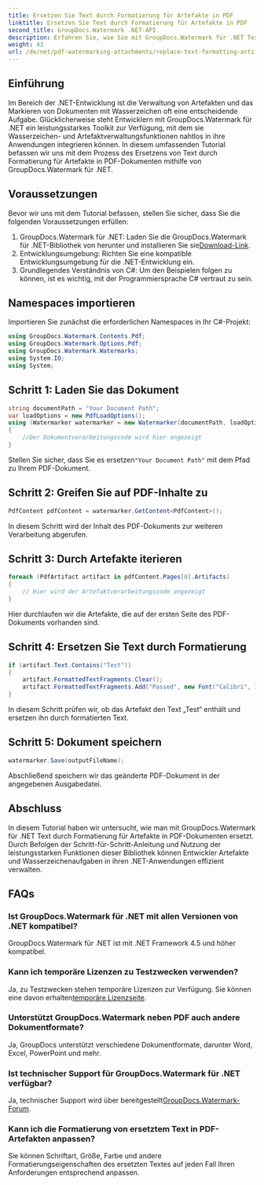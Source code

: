 ```yaml
---
title: Ersetzen Sie Text durch Formatierung für Artefakte in PDF
linktitle: Ersetzen Sie Text durch Formatierung für Artefakte in PDF
second_title: GroupDocs.Watermark .NET-API
description: Erfahren Sie, wie Sie mit GroupDocs.Watermark für .NET Text durch Formatierung für Artefakte in PDF-Dokumenten ersetzen. Verbessern Sie mühelos die Dokumentenverwaltung.
weight: 43
url: /de/net/pdf-watermarking-attachments/replace-text-formatting-artifact-pdf/
---
```

## Einführung
Im Bereich der .NET-Entwicklung ist die Verwaltung von Artefakten und das Markieren von Dokumenten mit Wasserzeichen oft eine entscheidende Aufgabe. Glücklicherweise steht Entwicklern mit GroupDocs.Watermark für .NET ein leistungsstarkes Toolkit zur Verfügung, mit dem sie Wasserzeichen- und Artefaktverwaltungsfunktionen nahtlos in ihre Anwendungen integrieren können. In diesem umfassenden Tutorial befassen wir uns mit dem Prozess des Ersetzens von Text durch Formatierung für Artefakte in PDF-Dokumenten mithilfe von GroupDocs.Watermark für .NET.
## Voraussetzungen
Bevor wir uns mit dem Tutorial befassen, stellen Sie sicher, dass Sie die folgenden Voraussetzungen erfüllen:
1.  GroupDocs.Watermark für .NET: Laden Sie die GroupDocs.Watermark für .NET-Bibliothek von herunter und installieren Sie sie[Download-Link](https://releases.groupdocs.com/Watermark/net/).
2. Entwicklungsumgebung: Richten Sie eine kompatible Entwicklungsumgebung für die .NET-Entwicklung ein.
3. Grundlegendes Verständnis von C#: Um den Beispielen folgen zu können, ist es wichtig, mit der Programmiersprache C# vertraut zu sein.

## Namespaces importieren
Importieren Sie zunächst die erforderlichen Namespaces in Ihr C#-Projekt:
```csharp
using GroupDocs.Watermark.Contents.Pdf;
using GroupDocs.Watermark.Options.Pdf;
using GroupDocs.Watermark.Watermarks;
using System.IO;
using System;
```
## Schritt 1: Laden Sie das Dokument
```csharp
string documentPath = "Your Document Path";
var loadOptions = new PdfLoadOptions();
using (Watermarker watermarker = new Watermarker(documentPath, loadOptions))
{
    //Der Dokumentverarbeitungscode wird hier angezeigt
}
```
 Stellen Sie sicher, dass Sie es ersetzen`"Your Document Path"` mit dem Pfad zu Ihrem PDF-Dokument.
## Schritt 2: Greifen Sie auf PDF-Inhalte zu
```csharp
PdfContent pdfContent = watermarker.GetContent<PdfContent>();
```
In diesem Schritt wird der Inhalt des PDF-Dokuments zur weiteren Verarbeitung abgerufen.
## Schritt 3: Durch Artefakte iterieren
```csharp
foreach (PdfArtifact artifact in pdfContent.Pages[0].Artifacts)
{
    // Hier wird der Artefaktverarbeitungscode angezeigt
}
```
Hier durchlaufen wir die Artefakte, die auf der ersten Seite des PDF-Dokuments vorhanden sind.
## Schritt 4: Ersetzen Sie Text durch Formatierung
```csharp
if (artifact.Text.Contains("Test"))
{
    artifact.FormattedTextFragments.Clear();
    artifact.FormattedTextFragments.Add("Passed", new Font("Calibri", 19, FontStyle.Bold), Color.Red, Color.Aqua);
}
```
In diesem Schritt prüfen wir, ob das Artefakt den Text „Test“ enthält und ersetzen ihn durch formatierten Text.
## Schritt 5: Dokument speichern
```csharp
watermarker.Save(outputFileName);
```
Abschließend speichern wir das geänderte PDF-Dokument in der angegebenen Ausgabedatei.

## Abschluss
In diesem Tutorial haben wir untersucht, wie man mit GroupDocs.Watermark für .NET Text durch Formatierung für Artefakte in PDF-Dokumenten ersetzt. Durch Befolgen der Schritt-für-Schritt-Anleitung und Nutzung der leistungsstarken Funktionen dieser Bibliothek können Entwickler Artefakte und Wasserzeichenaufgaben in ihren .NET-Anwendungen effizient verwalten.
## FAQs
### Ist GroupDocs.Watermark für .NET mit allen Versionen von .NET kompatibel?
GroupDocs.Watermark für .NET ist mit .NET Framework 4.5 und höher kompatibel.
### Kann ich temporäre Lizenzen zu Testzwecken verwenden?
 Ja, zu Testzwecken stehen temporäre Lizenzen zur Verfügung. Sie können eine davon erhalten[temporäre Lizenzseite](https://purchase.groupdocs.com/temporary-license/).
### Unterstützt GroupDocs.Watermark neben PDF auch andere Dokumentformate?
Ja, GroupDocs unterstützt verschiedene Dokumentformate, darunter Word, Excel, PowerPoint und mehr.
### Ist technischer Support für GroupDocs.Watermark für .NET verfügbar?
 Ja, technischer Support wird über bereitgestellt[GroupDocs.Watermark-Forum](https://forum.groupdocs.com/c/watermark/19).
### Kann ich die Formatierung von ersetztem Text in PDF-Artefakten anpassen?
Sie können Schriftart, Größe, Farbe und andere Formatierungseigenschaften des ersetzten Textes auf jeden Fall Ihren Anforderungen entsprechend anpassen.